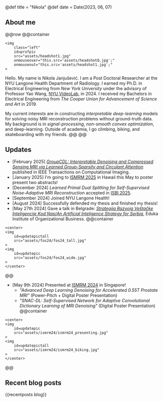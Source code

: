 @def title = "Nikola"
@def date = Date(2023, 06, 07)

## About me
@@row
@@container
~~~
<img 
    class="left" 
    id=profpic
    src="assets/headshot1.jpg"
    onmouseover="this.src='assets/headshotQ.jpg';"
    onmouseout="this.src='assets/headshot1.jpg';"
>
~~~

Hello. My name is Nikola Janjušević. I am a Post Doctoral Researcher at the NYU
Langone Health Department of Radiology. I earned my Ph.D. in Electrical
Engineering from *New York University* under the advisory of Professor Yao Wang,
[NYU VideoLab](https://wp.nyu.edu/videolab/), in 2024. I received my Bachelors in
Electrical Engineering from *The Cooper Union for Advancement of Science and
Art* in 2019.

My current interests are in constructing *interpretable deep-learning* models for solving
noisy MRI reconstruction problems without ground-truth data. My
background is in *signal-processing*, *non-smooth convex optimization*, and deep-learning.
Outside of academia, I go climbing, biking, and skateboarding with my friends.
@@
@@

## Updates
* [February 2025] [*GroupCDL: Interpretable Denoising and Compressed Sensing MRI via Learned Group-Sparsity and Circulant Attention*](https://ieeexplore.ieee.org/document/10874214) published in IEEE Transactions on Computational Imaging.
* [January 2025] I'm going to [ISMRM 2025](https://www.ismrm.org/25m/) in Hawaii this May to poster present two abstracts!
* [December 2024] *Learned Primal Dual Splitting for Self-Supervised Noise-Adaptive MRI Reconstruction* accepted in [ISBI 2025](https://biomedicalimaging.org/2025/).
* [September 2024] Joined NYU Langone Health!
* [August 2024] Successfully defended my thesis and finished my thesis!
* [May 27th 2024] Gave a talk in Belgrade: [*Strategija Razvoja Veštačke Inteligencije Kod Nas*/*An Artificial Inteligence Strategy for Serbia*](https://www.vos.edu.rs/strategija-razvoja-vestacke-inteligencije-vest28-05-2024/), Eduka Institute of Organizational Business.
@@container
~~~
<center>
<img 
    id=updatepictall
    src="assets/fos24/fos24_tall.jpg"
>
<img 
    id=updatepic
    src="assets/fos24/fos24_wide.jpg"
>
</center>
~~~
@@

* [May 9th 2024] Presented at [ISMRM 2024](https://www.ismrm.org/24m/) in Singapore!
    - *"Advanced Deep Learning Denoising for Accelerated 0.55T Prostate MRI"* (Power-Pitch + Digital Poster Presentation)
    - *"SNAC-DL: Self-Supervised Network for Adaptive Convolutional Dictionary Learning of MRI Denoising"* (Digital Poster Presentation)
@@container
~~~
<center>
<img 
    id=updatepic
    src="assets/ismrm24/ismrm24_presenting.jpg"
>
<img 
    id=updatepictall
    src="assets/ismrm24/ismrm24_biking.jpg"
>
</center>
~~~
@@

## Recent blog posts
{{recentposts blog}}
